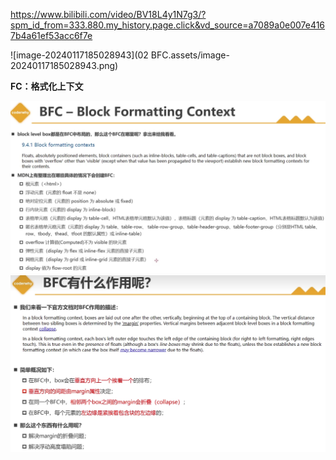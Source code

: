 https://www.bilibili.com/video/BV18L4y1N7g3/?spm_id_from=333.880.my_history.page.click&vd_source=a7089a0e007e4167b4a61ef53acc6f7e

![image-20240117185028943](02 BFC.assets/image-20240117185028943.png)





**FC：格式化上下文**







<img src="02 BFC.assets/image-20240117190155775.png" alt="image-20240117190155775" style="zoom:150%;" />











<img src="02 BFC.assets/image-20240117192504334.png" alt="image-20240117192504334" style="zoom:150%;" />

